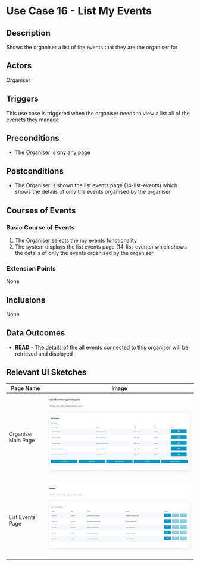 # Use Case 16 - List My Events

## Description

Shows the organiser a list of the events that they are the organiser for

## Actors

Organiser

## Triggers

This use case is triggered when the organiser needs to view a list all of the evenets they manage

## Preconditions

- The Organiser is ony any page

## Postconditions

- The Organiser is shown the list events page (14-list-events) which shows the details of only the events organised by the organiser

## Courses of Events

### Basic Course of Events

1. The Organiser selects the my events functionality
2. The system displays the list events page (14-list-events) which shows the details of only the events organised by the organiser

### Extension Points

None

## Inclusions

None

## Data Outcomes
- **READ** - The details of the all events connected to this organiser will be retrieved and displayed

## Relevant UI Sketches
| Page Name | Image |
|----|------|
| Organiser Main Page | ![Admin Main Page](/01-requirements-solution/uisketches/02-main-organiser.png) |
| List Events Page | ![List Events Page](/01-requirements-solution/uisketches/14-list-events.png) |
